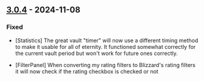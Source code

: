 ## [3.0.4](https://github.com/NintendoLink07/MythicIOGrabber/releases/tag/3.0.4) - 2024-11-08

### Fixed

- [Statistics] The great vault "timer" will now use a different timing method to make it usable for all of eternity.
It functioned somewhat correctly for the current vault period but won't work for future ones correctly.

- [FilterPanel] When converting my rating filters to Blizzard's rating filters it will now check if the rating checkbox is checked or not